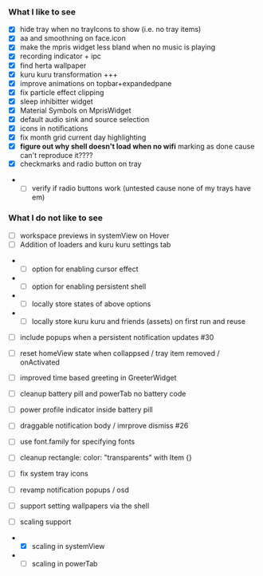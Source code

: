 ### What I like to see
- [x] hide tray when no trayIcons to show (i.e. no tray items)
- [x] aa and smoothning on face.icon
- [x] make the mpris widget less bland when no music is playing
- [x] recording indicator + ipc
- [x] find herta wallpaper
- [x] kuru kuru transformation +++
- [x] improve animations on topbar+expandedpane
- [x] fix particle effect clipping 
- [x] sleep inhibitter widget
- [x] Material Symbols on MprisWidget
- [x] default audio sink and source selection
- [x] icons in notifications
- [x] fix month grid current day highlighting
- [x] **figure out why shell doesn't load when no wifi** marking as done cause can't reproduce it????
- [x] checkmarks and radio button on tray
- - [ ] verify if radio buttons work (untested cause none of my trays have em)

### What I do not like to see
- [ ] workspace previews in systemView on Hover
- [ ] Addition of loaders and kuru kuru settings tab
- - [ ] option for enabling cursor effect
- - [ ] option for enabling persistent shell
- - [ ] locally store states of above options
- - [ ] locally store kuru kuru and friends (assets) on first run and reuse
- [ ] include popups when a persistent notification updates #30
- [ ] reset homeView state when collappsed / tray item removed / onActivated
- [ ] improved time based greeting in GreeterWidget
- [ ] cleanup battery pill and powerTab no battery code
- [ ] power profile indicator inside battery pill
- [ ] draggable notification body / imrprove dismiss #26
- [ ] use font.family for specifying fonts
- [ ] cleanup rectangle: color: "transparents" with Item {}
- [ ] fix system tray icons

- [ ] revamp notification popups / osd
- [ ] support setting wallpapers via the shell
- [ ] scaling support
- - [x] scaling in systemView
- - [ ] scaling in powerTab
